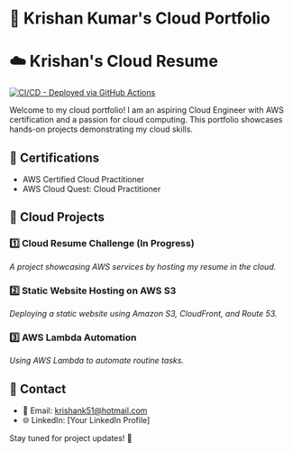 # 🚀 Krishan Kumar's Cloud Portfolio  

# ☁️ Krishan's Cloud Resume

[![CI/CD - Deployed via GitHub Actions](https://img.shields.io/github/actions/workflow/status/krishank-cloud/cloud-resume/deploy.yml?branch=main&label=Deployed%20via%20CI%2FCD&logo=githubactions&style=for-the-badge&color=blueviolet)](https://krishankcloud.com)

Welcome to my cloud portfolio! I am an aspiring Cloud Engineer with AWS certification and a passion for cloud computing. This portfolio showcases hands-on projects demonstrating my cloud skills.

## 🔹 Certifications
- AWS Certified Cloud Practitioner
- AWS Cloud Quest: Cloud Practitioner

## 🔹 Cloud Projects  
### 1️⃣ Cloud Resume Challenge (In Progress)  
*A project showcasing AWS services by hosting my resume in the cloud.*

### 2️⃣ Static Website Hosting on AWS S3  
*Deploying a static website using Amazon S3, CloudFront, and Route 53.*

### 3️⃣ AWS Lambda Automation  
*Using AWS Lambda to automate routine tasks.*

## 🔹 Contact  
- 📧 Email: krishank51@hotmail.com  
- 🌐 LinkedIn: [Your LinkedIn Profile]  


Stay tuned for project updates! 🚀



